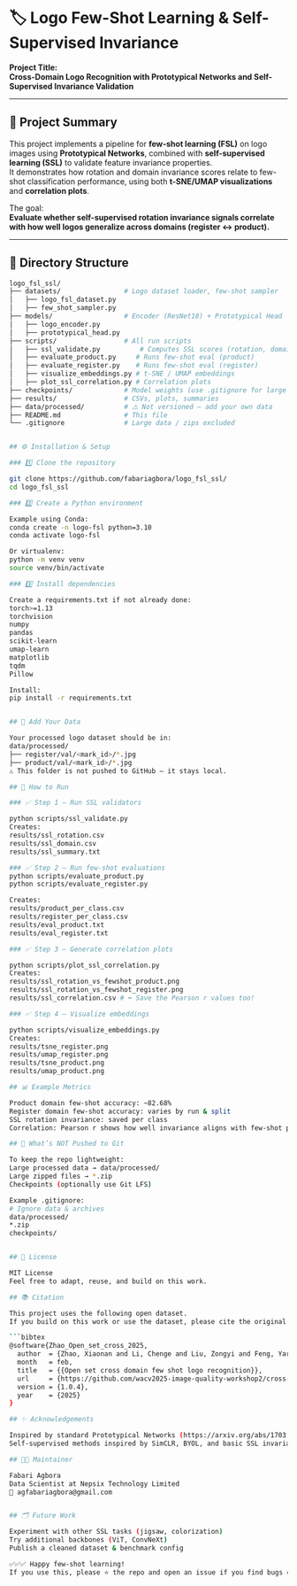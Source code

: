 # 🏷️ Logo Few-Shot Learning & Self-Supervised Invariance

**Project Title:**  
**Cross-Domain Logo Recognition with Prototypical Networks and Self-Supervised Invariance Validation**

---

## 📌 Project Summary

This project implements a pipeline for **few-shot learning (FSL)** on logo images using **Prototypical Networks**, combined with **self-supervised learning (SSL)** to validate feature invariance properties.  
It demonstrates how rotation and domain invariance scores relate to few-shot classification performance, using both **t-SNE/UMAP visualizations** and **correlation plots**.

The goal:  
**Evaluate whether self-supervised rotation invariance signals correlate with how well logos generalize across domains (register ↔ product).**

---

## 📂 Directory Structure

```bash
logo_fsl_ssl/
├── datasets/                # Logo dataset loader, few-shot sampler
│   ├── logo_fsl_dataset.py
│   ├── few_shot_sampler.py
├── models/                  # Encoder (ResNet18) + Prototypical Head
│   ├── logo_encoder.py
│   ├── prototypical_head.py
├── scripts/                 # All run scripts
│   ├── ssl_validate.py          # Computes SSL scores (rotation, domain)
│   ├── evaluate_product.py     # Runs few-shot eval (product)
│   ├── evaluate_register.py    # Runs few-shot eval (register)
│   ├── visualize_embeddings.py # t-SNE / UMAP embeddings
│   ├── plot_ssl_correlation.py # Correlation plots
├── checkpoints/             # Model weights (use .gitignore for large files)
├── results/                 # CSVs, plots, summaries
├── data/processed/          # ⚠️ Not versioned — add your own data
├── README.md                # This file
└── .gitignore               # Large data / zips excluded


## ⚙️ Installation & Setup

### 1️⃣ Clone the repository

git clone https://github.com/fabariagbora/logo_fsl_ssl/
cd logo_fsl_ssl

### 2️⃣ Create a Python environment

Example using Conda:
conda create -n logo-fsl python=3.10
conda activate logo-fsl

Or virtualenv:
python -m venv venv
source venv/bin/activate

### 3️⃣ Install dependencies

Create a requirements.txt if not already done:
torch>=1.13
torchvision
numpy
pandas
scikit-learn
umap-learn
matplotlib
tqdm
Pillow

Install:
pip install -r requirements.txt


## 📁 Add Your Data

Your processed logo dataset should be in:
data/processed/
├── register/val/<mark_id>/*.jpg
├── product/val/<mark_id>/*.jpg
⚠️ This folder is not pushed to GitHub — it stays local.

## 🚀 How to Run

### ✅ Step 1 — Run SSL validators

python scripts/ssl_validate.py
Creates:
results/ssl_rotation.csv
results/ssl_domain.csv
results/ssl_summary.txt

### ✅ Step 2 — Run few-shot evaluations
python scripts/evaluate_product.py
python scripts/evaluate_register.py

Creates:
results/product_per_class.csv
results/register_per_class.csv
results/eval_product.txt
results/eval_register.txt

### ✅ Step 3 — Generate correlation plots

python scripts/plot_ssl_correlation.py
Creates:
results/ssl_rotation_vs_fewshot_product.png
results/ssl_rotation_vs_fewshot_register.png
results/ssl_correlation.csv # ⬅️ Save the Pearson r values too!

### ✅ Step 4 — Visualize embeddings

python scripts/visualize_embeddings.py
Creates:
results/tsne_register.png
results/umap_register.png
results/tsne_product.png
results/umap_product.png

## 📊 Example Metrics

Product domain few-shot accuracy: ~82.68%
Register domain few-shot accuracy: varies by run & split
SSL rotation invariance: saved per class
Correlation: Pearson r shows how well invariance aligns with few-shot performance.

## 🚫 What’s NOT Pushed to Git

To keep the repo lightweight:
Large processed data → data/processed/
Large zipped files → *.zip
Checkpoints (optionally use Git LFS)

Example .gitignore:
# Ignore data & archives
data/processed/
*.zip
checkpoints/


## 📝 License

MIT License
Feel free to adapt, reuse, and build on this work.

## 📚 Citation

This project uses the following open dataset.  
If you build on this work or use the dataset, please cite the original authors:

```bibtex
@software{Zhao_Open_set_cross_2025,
  author  = {Zhao, Xiaonan and Li, Chenge and Liu, Zongyi and Feng, Yarong and Chen, Qipin},
  month   = feb,
  title   = {{Open set cross domain few shot logo recognition}},
  url     = {https://github.com/wacv2025-image-quality-workshop2/cross-domain-logo-recognition},
  version = {1.0.4},
  year    = {2025}
}

## ✨ Acknowledgements

Inspired by standard Prototypical Networks (https://arxiv.org/abs/1703.05175) Snell et al.
Self-supervised methods inspired by SimCLR, BYOL, and basic SSL invariance tests.

## 🧑‍💻 Maintainer

Fabari Agbora
Data Scientist at Nepsix Technology Limited
📧 agfabariagbora@gmail.com


## 🗂️ Future Work

Experiment with other SSL tasks (jigsaw, colorization)
Try additional backbones (ViT, ConvNeXt)
Publish a cleaned dataset & benchmark config

✅✅✅ Happy few-shot learning!
If you use this, please ⭐️ the repo and open an issue if you find bugs or improvements.